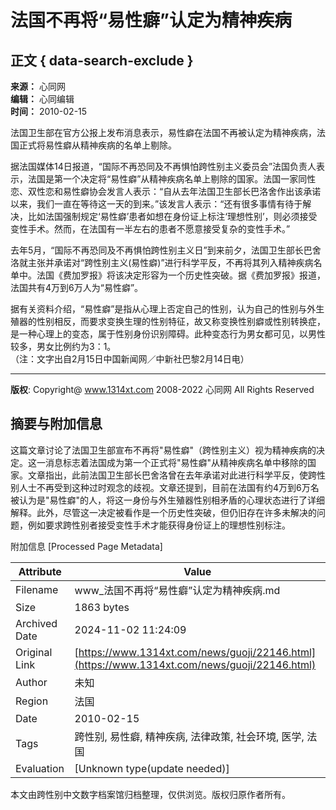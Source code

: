 # 法国不再将“易性癖”认定为精神疾病

## 正文 { data-search-exclude }


**来源：** 心同网  
**编辑：** 心同编辑  
**时间：** 2010-02-15  

法国卫生部在官方公报上发布消息表示，易性癖在法国不再被认定为精神疾病，法国正式将易性癖从精神疾病的名单上剔除。  

据法国媒体14日报道，“国际不再恐同及不再惧怕跨性别主义委员会”法国负责人表示，法国是第一个决定将“易性癖”从精神疾病名单上剔除的国家。法国一家同性恋、双性恋和易性癖协会发言人表示：“自从去年法国卫生部长巴洛舍作出该承诺以来，我们一直在等待这一天的到来。”该发言人表示：“还有很多事情有待于解决，比如法国强制规定‘易性癖’患者如想在身份证上标注‘理想性别’，则必须接受变性手术。然而，在法国有一半左右的患者不愿意接受复杂的变性手术。”  

去年5月，“国际不再恐同及不再惧怕跨性别主义日”到来前夕，法国卫生部长巴舍洛就主张并承诺对“跨性别主义(易性癖)”进行科学平反，不再将其列入精神疾病名单中。法国《费加罗报》将该决定形容为一个历史性突破。据《费加罗报》报道，法国共有4万到6万人为“易性癖”。  

据有关资料介绍，“易性癖”是指从心理上否定自己的性别，认为自己的性别与外生殖器的性别相反，而要求变换生理的性别特征，故又称变换性别癖或性别转换症，是一种心理上的变态，属于性别身份识别障碍。此种变态行为男女都可见，以男性较多，男女比例约为3：1。  
（注：文字出自2月15日中国新闻网／中新社巴黎2月14日电）

---

**版权**: Copyright@ www.1314xt.com 2008-2022 心同网 All Rights Reserved

## 摘要与附加信息

<!-- tcd_abstract -->
这篇文章讨论了法国卫生部宣布不再将"易性癖"（跨性别主义）视为精神疾病的决定。这一消息标志着法国成为第一个正式将"易性癖"从精神疾病名单中移除的国家。文章指出，此前法国卫生部长巴舍洛曾在去年承诺对此进行科学平反，使跨性别人士不再受到这种过时观念的歧视。文章还提到，目前在法国有约4万到6万名被认为是"易性癖"的人，将这一身份与外生殖器性别相矛盾的心理状态进行了详细解释。此外，尽管这一决定被看作是一个历史性突破，但仍旧存在许多未解决的问题，例如要求跨性别者接受变性手术才能获得身份证上的理想性别标注。
<!-- tcd_abstract_end -->

附加信息 [Processed Page Metadata]

| Attribute       | Value                                  |
|-----------------|----------------------------------------|
| Filename        | www_法国不再将“易性癖”认定为精神疾病.md                             |
| Size            | 1863 bytes                           |
| Archived Date   | 2024-11-02 11:24:09                             |
| Original Link   | [https://www.1314xt.com/news/guoji/22146.html](https://www.1314xt.com/news/guoji/22146.html)                       |
| Author          | 未知                               |
| Region          | 法国                               |
| Date            | 2010-02-15                                 |
| Tags            | 跨性别, 易性癖, 精神疾病, 法律政策, 社会环境, 医学, 法国                                 |
| Evaluation            | [Unknown type(update needed)]                                 |
<!-- tcd_table_end -->

本文由跨性别中文数字档案馆归档整理，仅供浏览。版权归原作者所有。
